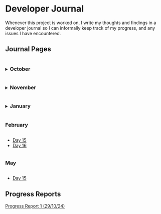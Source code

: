 # Developer Journal
Whenever this project is worked on, I write my thoughts and findings in a developer journal so I can informally keep track of my progress, and any issues I have encountered.

## Journal Pages
<details>
<summary><h3  style="display:inline-block">October</h3></summary>

- [Day 1](./october/24_10_02.md)
- [Day 2](./october/24_10_09.md)
- [Day 3](./october/24_10_10.md)
- [Day 4](./october/24_10_17.md)
- [Day 5](./october/24_10_18.md)
- [Day 6](./october/24_10_23.md)
- [Day 7](./october/24_10_24.md)
- [Day 8](./october/24_10_31.md)

</details>

<details>
<summary><h3  style="display:inline-block">November</h3></summary>

- [Day 9](./november/24_11_08.md)
- [Day 10](./november/24_11_12.md)
- [Day 11](./november/24_11_22.md)
- [Day 12](./november/24_11_28.md)

</details>
<details>
<summary><h3  style="display:inline-block">January</h3></summary>

- [Day 13](./january/25_01_15.md)
- [Day 14](./january/25_01_29.md)
</details>

<summary><h3  style="display:inline-block">February</h3></summary>

- [Day 15](./february/25_02_06.md)
- [Day 16](./february/25_02_25.md)
</details>

<summary><h3  style="display:inline-block">May</h3></summary>

- [Day 15](./may/25_05_14.md)
</details>

## Progress Reports
[Progress Report 1 (29/10/24)](./SitRep-29-10-24.ipynb)
